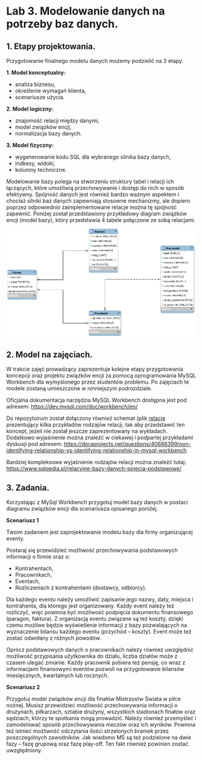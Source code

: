 # Lab 3. Modelowanie danych na potrzeby baz danych.

## 1. Etapy projektowania.


Przygotowanie finalnego modelu danych możemy podzielić na 3 etapy.

**1. Model konceptualny:**  
  * analiza biznesu,
  * określenie wymagań klienta,
  * scenariusze użycia.

**2. Model logiczny:**
  * znajomość relacji między danymi,
  * model związków encji,
  * normalizacja bazy danych.

**3. Model fizyczny:**
* wygenerowanie kodu SQL dla wybranego silnika bazy danych,
* indkesy, widoki,
* kolumny techniczne.

Modelowanie bazy polega na stworzeniu struktury tabel i relacji ich łączących,
które umożliwią przechowywanie i dostęp do nich w sposób efektywny. Spójność
danych jest również bardzo ważnym aspektem i chociaż silniki baz danych zapewniają
stosowne mechanizmy, ale dopiero poprzez odpowiednio zaimplementowane relacje
można tę spójność zapewnić.
Poniżej został przedstawiony przykładowy diagram związków encji (model bazy),
który przedstawia 4 tabele połączone ze sobą relacjami.

![uczelnia](uczelnia_schemat_wb.png)

## 2. Model na zajęciach.

W trakcie zajęć prowadzący zaprezentuje kolejne etapy przygotowania koncepcji oraz projektu związków encji za pomocą oprogramowania MySQL Workbench dla wymyślonego przez studentów problemu. Po zajęciach te modele zostaną umieszczone w ninniejszym podrozdziale.

Oficjalna dokumentacja narzędzia MySQL Workbench dostępna jest pod adresem: https://dev.mysql.com/doc/workbench/en/


Do repozytoirum został dołączony również schemat (plik [relacje](relacje.mwb) prezentujący kilka przykładów rodzajów relacji, tak aby przedstawić ten koncept, jeżeli nie został jeszcze zaprezentowany na wykładach. Dodatkowo wyjaśnienie można znaleźć w ciekawej i podpartej przykładami dyskusji pod adresem: https://doraprojects.net/questions/40688399/non-identifying-relationship-vs-identifying-relationship-in-mysql-workbench

Bardziej kompleksowe wyjaśnienie rodzajów relacji można znaleźć tutaj: https://www.sqlpedia.pl/relacyjne-bazy-danych-pojecia-podstawowe/

## 3. Zadania.

Korzystając z MySql Workbench przygotuj model bazy danych w postaci diagramu związków encji dla scenariusza opisanego poniżej.

**Scenariusz 1** 

Twoim zadaniem jest zaprojektowanie modelu bazy dla firmy organizującej eventy.

Postaraj się przewidzieć możliwość przechowywania podstawowych informacji o firmie oraz o:
* Kontrahentach,
* Pracownikach,
* Eventach,
* Rozliczeniach z kontrahentami (dostawcy, odbiorcy).


Dla każdego eventu należy umożliwić zapisanie jego nazwy, daty, miejsca i kontrahenta, dla którego jest organizowany. Każdy event należy też rozliczyć, więc powinna być możliwość podpięcia dokumentu finansowego (paragon, faktura). Z organizacją eventu związane są też koszty, dzięki czemu możliwe będzie wyświetlenie informacji z bazy pozwalających na wyznaczenie bilansu każdego eventu (przychód – koszty). Event może też zostać odwołany z różnych powodów.

Oprócz podstawowych danych o pracownikach należy również uwzględnić możliwość przypisania użytkownika do działu, liczba działów może z czasem ulegać zmianie.
Każdy pracownik pobiera też pensję, co wraz z informacjami finansowymi eventów pozwoli na przygotowanie bilansów miesięcznych, kwartalnych lub rocznych.


**Scenariusz 2**

Przygotuj model związków encji dla finałów Mistrzostw Świata w piłce nożnej.
Musisz przewidzieć możliwość przechowywania informacji o drużynach, piłkarzach, sztabie drużyny, wszystkich stadionach finałów oraz sędziach, którzy te spotkania mogą prowadzić. Należy również przemyśleć i zamodelować sposób przechowywania meczów oraz ich wyników. Powinna też istnieć możliwość odczytania ilości strzelonych bramek przez poszczególnych zawodników. Jak wiadomo MŚ są też podzielone na dwie fazy – fazę grupową oraz fazę play-off. Ten fakt również powinien zostać uwzględniony.
